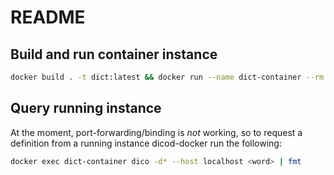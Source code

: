 # README

## Build and run container instance
```bash
docker build . -t dict:latest && docker run --name dict-container --rm -it -d -p 2628:2628 dict:latest 
```

## Query running instance

At the moment, port-forwarding/binding is _not_ working, so to request a
definition from a running instance dicod-docker run the following:
```bash
docker exec dict-container dico -d* --host localhost <word> | fmt
```
